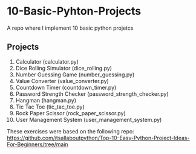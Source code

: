 # 10-Basic-Pyhton-Projects
A repo where I implement 10 basic python projetcs

## Projects
1. Calculator (calculator.py)
2. Dice Rolling Simulator (dice_rolling.py)
3. Number Guessing Game (number_guessing.py)
4. Value Converter (value_converter.py)
5. Countdown Timer (countdown_timer.py)
6. Password Strength Checker (password_strength_checker.py)
7. Hangman (hangman.py)
8. Tic Tac Toe (tic_tac_toe.py)
9. Rock Paper Scissor (rock_paper_scissor.py)
10. User Management System (user_management_system.py)

These exercises were based on the following repo: https://github.com/itsallaboutpython/Top-10-Easy-Python-Project-Ideas-For-Beginners/tree/main
